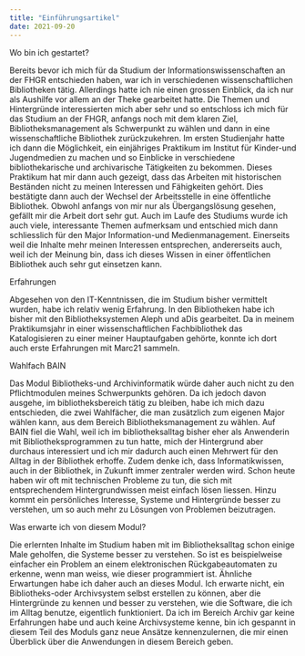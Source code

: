 ```yaml
---
title: "Einführungsartikel"
date: 2021-09-20
---
```

Wo bin ich gestartet? 

Bereits bevor ich mich für da Studium der Informationswissenschaften an der FHGR entschieden haben, war ich in verschiedenen wissenschaftlichen Bibliotheken tätig. Allerdings hatte ich nie einen grossen Einblick, da ich nur als Aushilfe vor allem an der Theke gearbeitet hatte. Die Themen und Hintergründe interessierten mich aber sehr und so entschloss ich mich für das Studium an der FHGR, anfangs noch mit dem klaren Ziel, Bibliotheksmanagement als Schwerpunkt zu wählen und dann in eine wissenschaftliche Bibliothek zurückzukehren. Im ersten Studienjahr hatte ich dann die Möglichkeit, ein einjähriges Praktikum im Institut für Kinder-und Jugendmedien zu machen und so Einblicke in verschiedene bibliothekarische und archivarische Tätigkeiten zu bekommen. Dieses Praktikum hat mir dann auch gezeigt, dass das Arbeiten mit historischen Beständen nicht zu meinen Interessen und Fähigkeiten gehört. Dies bestätigte dann auch der Wechsel der Arbeitsstelle in eine öffentliche Bibliothek. Obwohl anfangs von mir nur als Übergangslösung gesehen, gefällt mir die Arbeit dort sehr gut. 
Auch im Laufe des Studiums wurde ich auch viele, interessante Themen aufmerksam und entschied mich dann schliesslich für den Major Information-und Medienmanagement. Einerseits weil die Inhalte mehr meinen Interessen entsprechen, andererseits auch, weil ich der Meinung bin, dass ich dieses Wissen in einer öffentlichen Bibliothek auch sehr gut einsetzen kann. 

Erfahrungen

Abgesehen von den IT-Kenntnissen, die im Studium bisher vermittelt wurden, habe ich relativ wenig Erfahrung. In den Bibliotheken habe ich bisher mit den Bibliotheksystemen Aleph und aDis gearbeitet. Da in meinem Praktikumsjahr in einer wissenschaftlichen Fachbibliothek das Katalogisieren zu einer meiner Hauptaufgaben gehörte, konnte ich dort auch erste Erfahrungen mit Marc21 sammeln.

Wahlfach BAIN

Das Modul Bibliotheks-und Archivinformatik würde daher auch nicht zu den Pflichtmodulen meines Schwerpunkts gehören. Da ich jedoch davon ausgehe, im bibliotheksbereich tätig zu bleiben, habe ich mich dazu entschieden, die zwei Wahlfächer, die man zusätzlich zum eigenen Major wählen kann, aus dem Bereich Bibliotheksmanagement zu wählen. Auf BAIN fiel die Wahl, weil ich im bibliotheksalltag bisher eher als Anwenderin mit Bibliotheksprogrammen zu tun hatte, mich der Hintergrund aber durchaus interessiert und ich mir dadurch auch einen Mehrwert für den Alltag in der Bibliothek erhoffe. Zudem denke ich, dass Informatikwissen, auch in der Bibliothek, in Zukunft immer zentraler werden wird. Schon heute haben wir oft mit technischen Probleme zu tun, die sich mit entsprechendem Hintergrundwissen meist einfach lösen liessen. Hinzu kommt ein persönliches Interesse, Systeme und Hintergründe besser zu verstehen, um so auch mehr zu Lösungen von Problemen beizutragen. 

Was erwarte ich von diesem Modul?

Die erlernten Inhalte im Studium haben mit im Bibliotheksalltag schon einige Male geholfen, die Systeme besser zu verstehen. So ist es beispielweise einfacher ein Problem an einem elektronischen Rückgabeautomaten zu erkenne, wenn man weiss, wie dieser programmiert ist. Ähnliche Erwartungen habe ich daher auch an dieses Modul. Ich erwarte nicht, ein Bibliotheks-oder Archivsystem selbst erstellen zu können, aber die Hintergründe zu kennen und besser zu verstehen, wie die Software, die ich im Alltag benutze, eigentlich funktioniert. Da ich im Bereich Archiv gar keine Erfahrungen habe und auch keine Archivsysteme kenne, bin ich gespannt in diesem Teil des Moduls ganz neue Ansätze kennenzulernen, die mir einen Überblick über die Anwendungen in diesem Bereich geben. 

